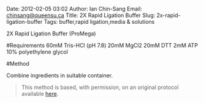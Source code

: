 Date: 2012-02-05 03:02
Author: Ian Chin-Sang
Email: chinsang@queensu.ca
Title: 2X Rapid Ligation Buffer
Slug: 2x-rapid-ligation-buffer
Tags: buffer,rapid ligation,media &amp; solutions

2X Rapid Ligation Buffer (ProMega)





#Requirements
60mM Tris-HCl (pH 7.8)
20mM MgCl2
20mM DTT
2mM ATP
10% polyethylene glycol

#Method

Combine ingredients in suitable container.







>This method is based, with permission, on an original protocol available [here](http://www.promega.com/tbs/9pim822/9pim822.pdf).

